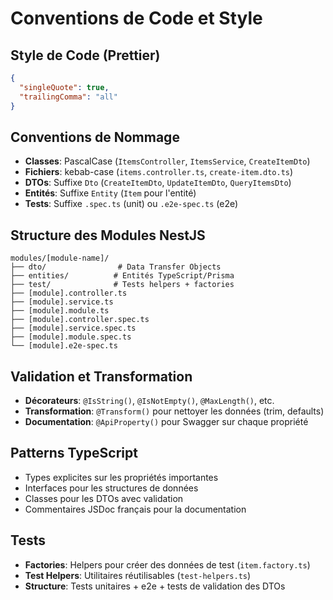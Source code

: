 # Conventions de Code et Style

## Style de Code (Prettier)
```json
{
  "singleQuote": true,
  "trailingComma": "all"
}
```

## Conventions de Nommage
- **Classes**: PascalCase (`ItemsController`, `ItemsService`, `CreateItemDto`)
- **Fichiers**: kebab-case (`items.controller.ts`, `create-item.dto.ts`)
- **DTOs**: Suffixe `Dto` (`CreateItemDto`, `UpdateItemDto`, `QueryItemsDto`)
- **Entités**: Suffixe `Entity` (`Item` pour l'entité)
- **Tests**: Suffixe `.spec.ts` (unit) ou `.e2e-spec.ts` (e2e)

## Structure des Modules NestJS
```
modules/[module-name]/
├── dto/                # Data Transfer Objects
├── entities/          # Entités TypeScript/Prisma
├── test/              # Tests helpers + factories
├── [module].controller.ts
├── [module].service.ts
├── [module].module.ts
├── [module].controller.spec.ts
├── [module].service.spec.ts
├── [module].module.spec.ts
└── [module].e2e-spec.ts
```

## Validation et Transformation
- **Décorateurs**: `@IsString()`, `@IsNotEmpty()`, `@MaxLength()`, etc.
- **Transformation**: `@Transform()` pour nettoyer les données (trim, defaults)
- **Documentation**: `@ApiProperty()` pour Swagger sur chaque propriété

## Patterns TypeScript
- Types explicites sur les propriétés importantes
- Interfaces pour les structures de données
- Classes pour les DTOs avec validation
- Commentaires JSDoc français pour la documentation

## Tests
- **Factories**: Helpers pour créer des données de test (`item.factory.ts`)
- **Test Helpers**: Utilitaires réutilisables (`test-helpers.ts`)
- **Structure**: Tests unitaires + e2e + tests de validation des DTOs